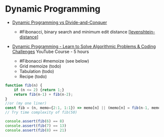 Dynamic Programming
===================

* [Dynamic Programming vs Divide-and-Conquer](https://trekhleb.dev/blog/2018/dynamic-programming-vs-divide-and-conquer/)
    * #Fibonacci, binary search and minimum edit distance [[levenshtein-distance]]

* [Dynamic Programming - Learn to Solve Algorithmic Problems & Coding Challenges](https://www.youtube.com/watch?v=oBt53YbR9Kk) YouTube Course - 5 hours
    * #Fibonacci #memoize (see below)
    * Grid memoize (todo)
    * Tabulation (todo)
    * Recipe (todo)
```javascript
function fib(n) {
    if (n <= 2) {return 1;}
    return fib(n-1) + fib(n-2);
}
//or (my one liner)
const fib = (n, memo={2:1, 1:1}) => memo[n] || (memo[n] = fib(n-1, memo) + fib(n-2, memo))
// Try time complexity of fib(50)

console.assert(fib(6) == 8)
console.assert(fib(7) == 13)
console.assert(fib(8) == 21)
```

[//begin]: # "Autogenerated link references for markdown compatibility"
[levenshtein-distance]: levenshtein-distance.md "Levenshtein distance"
[//end]: # "Autogenerated link references"